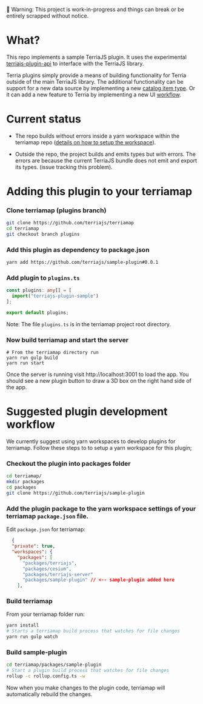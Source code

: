 🚧 Warning: This project is work-in-progress and things can break or be entirely scrapped without notice.

# What?

This repo implements a sample TerriaJS plugin. It uses the experimental [terriajs-plugin-api](https://github.com/terriajs/plugin-api) to interface with the TerriaJS library.

Terria plugins simply provide a means of building functionality for Terria outside of the main TerriaJS library. The additional functionality can be support for a new data source by implementing a new [catalog item type](#catalog-items). Or it can add a new feature to Terria by implementing a new UI [workflow](#workflow-tbd).

# Current status

* The repo builds without errors inside a yarn workspace within the terriamap repo ([details on how to setup the workspace](#suggested-plugin-development-workflow)).

* Outside the repo, the project builds and emits types but with errors. The errors are because the current TerriaJS bundle does not emit and export its types. (issue tracking this problem).

# Adding this plugin to your terriamap

### Clone terriamap (plugins branch)
```bash
git clone https://github.com/terriajs/terriamap
cd terriamap
git checkout branch plugins
```

### Add this plugin as dependency to package.json
```bash
yarn add https://github.com/terriajs/sample-plugin#0.0.1
```

### Add plugin to `plugins.ts`
```typescript
const plugins: any[] = [
  import("terriajs-plugin-sample")
];

export default plugins;
```

Note: The file `plugins.ts` is in the terriamap project root directory.

### Now build terriamap and start the server

```
# From the terriamap directory run
yarn run gulp build
yarn run start
```

Once the server is running visit http://localhost:3001 to load the app. You should see a new plugin button to draw a 3D box on the right hand side of the app.

# Suggested plugin development workflow

We currently suggest using yarn workspaces to develop plugins for terriamap. Follow these steps to to setup a yarn workspace for this plugin;

### Checkout the plugin into packages folder

```bash
cd terriamap/
mkdir packages
cd packages
git clone https://github.com/terriajs/sample-plugin 

```

### Add the plugin package to the yarn workspace settings of your terriamap `package.json` file.

Edit `package.json` for terriamap:

```json
  {
  "private": true,
  "workspaces": {
    "packages": [
      "packages/terriajs",
      "packages/cesium",
      "packages/terriajs-server"
      "packages/sample-plugin" // <-- sample-plugin added here
    ],
```

### Build terriamap 

From your terriamap folder run:

```bash
yarn install
# Starts a terriamap build process that watches for file changes
yarn run gulp watch 
```

### Build sample-plugin

```bash
cd terriamap/packages/sample-plugin
# Start a plugin build process that watches for file changes
rollup -c rollup.config.ts -w
```

Now when you make changes to the plugin code, terriamap will automatically rebuild the changes.
